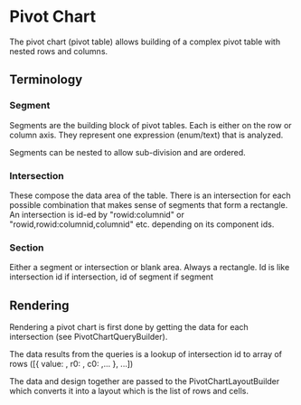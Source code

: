 # Pivot Chart

The pivot chart (pivot table) allows building of a complex pivot table with nested rows and columns.

## Terminology

### Segment

Segments are the building block of pivot tables. Each is either on the row or column axis. They represent one expression (enum/text) that
is analyzed.

Segments can be nested to allow sub-division and are ordered.

### Intersection

These compose the data area of the table. There is an intersection for each possible combination that makes sense of segments that form
a rectangle. An intersection is id-ed by "rowid:columnid" or "rowid,rowid:columnid,columnid" etc. depending on its component ids.

### Section

Either a segment or intersection or blank area. Always a rectangle. Id is like intersection id if intersection, id of segment if segment

## Rendering

Rendering a pivot chart is first done by getting the data for each intersection (see PivotChartQueryBuilder).

The data results from the queries is a lookup of intersection id to array of rows ([{ value: , r0: , c0: ,... }, ...])

The data and design together are passed to the PivotChartLayoutBuilder which converts it into a layout which is
the list of rows and cells.